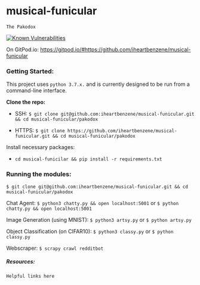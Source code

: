     
# musical-funicular
`The Pakodox`

[![Known Vulnerabilities](https://snyk.io//test/github/iheartbenzene/musical-funicular/badge.svg?targetFile=requirements.txt)](https://snyk.io//test/github/iheartbenzene/musical-funicular?targetFile=requirements.txt)

On GitPod.io: https://gitpod.io/#https://github.com/iheartbenzene/musical-funicular

### Getting Started:
This project uses `python 3.7.x.` and is currently designed to be run from a command-line interface.


**Clone the repo:**
+ SSH: `$ git clone git@github.com:iheartbenzene/musical-funicular.git && cd musical-funicular/pakodox`

+ HTTPS: `$ git clone https://github.com/iheartbenzene/musical-funicular.git && cd musical-funicular/pakodox`


Install necessary packages:
+ `cd musical-funicilar && pip install -r requirements.txt`

### Running the modules:
~~~
$ git clone git@github.com:iheartbenzene/musical-funicular.git && cd musical-funicular/pakodox
~~~

Chat Agent: `$ python3 chatty.py && open localhost:5001` or `$ python chatty.py && open localhost:5001`

Image Generation (using MNIST): `$ python3 artsy.py` or `$ python artsy.py`

Object Classification (on CIFAR10): `$ python3 classy.py` or `$ python classy.py`

Webscraper: `$ scrapy crawl redditbot`

##### Resources:

`Helpful links here`
